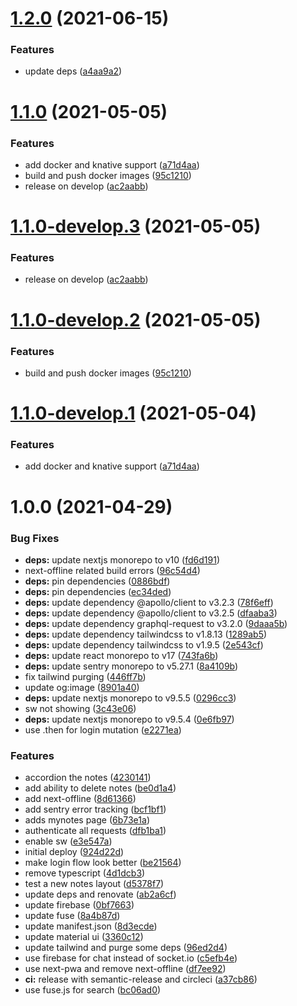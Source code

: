 # [1.2.0](https://github.com/insuusvenerati/notes-frontend/compare/1.1.0...1.2.0) (2021-06-15)


### Features

* update deps ([a4aa9a2](https://github.com/insuusvenerati/notes-frontend/commit/a4aa9a2bf3f0beeafa795f36d6b67b7c43f54b2e))

# [1.1.0](https://github.com/insuusvenerati/notes-frontend/compare/1.0.0...1.1.0) (2021-05-05)


### Features

* add docker and knative support ([a71d4aa](https://github.com/insuusvenerati/notes-frontend/commit/a71d4aa2ed1dea76cd6d77bac5e26df15661dd55))
* build and push docker images ([95c1210](https://github.com/insuusvenerati/notes-frontend/commit/95c121030c2370598df179c882fa62e6ec0ea5d4))
* release on develop ([ac2aabb](https://github.com/insuusvenerati/notes-frontend/commit/ac2aabb0bd20e6e1c7347ab5e3356bc768cd0048))

# [1.1.0-develop.3](https://github.com/insuusvenerati/notes-frontend/compare/1.1.0-develop.2...1.1.0-develop.3) (2021-05-05)


### Features

* release on develop ([ac2aabb](https://github.com/insuusvenerati/notes-frontend/commit/ac2aabb0bd20e6e1c7347ab5e3356bc768cd0048))

# [1.1.0-develop.2](https://github.com/insuusvenerati/notes-frontend/compare/1.1.0-develop.1...1.1.0-develop.2) (2021-05-05)


### Features

* build and push docker images ([95c1210](https://github.com/insuusvenerati/notes-frontend/commit/95c121030c2370598df179c882fa62e6ec0ea5d4))

# [1.1.0-develop.1](https://github.com/insuusvenerati/notes-frontend/compare/1.0.0...1.1.0-develop.1) (2021-05-04)


### Features

* add docker and knative support ([a71d4aa](https://github.com/insuusvenerati/notes-frontend/commit/a71d4aa2ed1dea76cd6d77bac5e26df15661dd55))

# 1.0.0 (2021-04-29)


### Bug Fixes

* **deps:** update nextjs monorepo to v10 ([fd6d191](https://github.com/insuusvenerati/notes-frontend/commit/fd6d19139144f62f624f62cb907797c05a3de553))
* next-offline related build errors ([96c54d4](https://github.com/insuusvenerati/notes-frontend/commit/96c54d45d0cc4107fabfbf7b35dc463e9aa43866))
* **deps:** pin dependencies ([0886bdf](https://github.com/insuusvenerati/notes-frontend/commit/0886bdf729c3dbe8e14c151a76d7c7ba32ec03bf))
* **deps:** pin dependencies ([ec34ded](https://github.com/insuusvenerati/notes-frontend/commit/ec34ded81eaf7529601e5d236b91330b8ff6466e))
* **deps:** update dependency @apollo/client to v3.2.3 ([78f6eff](https://github.com/insuusvenerati/notes-frontend/commit/78f6eff389ef8b2a4148f9f716ed1856aa360139))
* **deps:** update dependency @apollo/client to v3.2.5 ([dfaaba3](https://github.com/insuusvenerati/notes-frontend/commit/dfaaba398b43c900fa8c57ff8b7efb61e0f525d4))
* **deps:** update dependency graphql-request to v3.2.0 ([9daaa5b](https://github.com/insuusvenerati/notes-frontend/commit/9daaa5b3120d3c0b4a3c90d3297ccd4501c70c35))
* **deps:** update dependency tailwindcss to v1.8.13 ([1289ab5](https://github.com/insuusvenerati/notes-frontend/commit/1289ab5a88a93d54075cc9407f12949d354021c3))
* **deps:** update dependency tailwindcss to v1.9.5 ([2e543cf](https://github.com/insuusvenerati/notes-frontend/commit/2e543cf73d495ce3b4beed8595d727dcc11b5d1b))
* **deps:** update react monorepo to v17 ([743fa6b](https://github.com/insuusvenerati/notes-frontend/commit/743fa6b91dca8220836519756c2e85671c14986c))
* **deps:** update sentry monorepo to v5.27.1 ([8a4109b](https://github.com/insuusvenerati/notes-frontend/commit/8a4109b5e178ff8ab2d43eefc54f3285cee18a5b))
* fix tailwind purging ([446ff7b](https://github.com/insuusvenerati/notes-frontend/commit/446ff7bdd94b4abf8b5855dc54222f29ad04884f))
* update og:image ([8901a40](https://github.com/insuusvenerati/notes-frontend/commit/8901a40c016e987aad5a3464cfee7ffadf0bdac7))
* **deps:** update nextjs monorepo to v9.5.5 ([0296cc3](https://github.com/insuusvenerati/notes-frontend/commit/0296cc3c2c73ee037d03dcc2cfb3dde7f081160b))
* sw not showing ([3c43e06](https://github.com/insuusvenerati/notes-frontend/commit/3c43e0694b3b7137815a99734d38450956c3daf0))
* **deps:** update nextjs monorepo to v9.5.4 ([0e6fb97](https://github.com/insuusvenerati/notes-frontend/commit/0e6fb97661f80d7a3dc1458f41bb779aa3a43c0d))
* use .then for login mutation ([e2271ea](https://github.com/insuusvenerati/notes-frontend/commit/e2271ea7ff83c63a330c246e40b0c553e4c79aff))


### Features

* accordion the notes ([4230141](https://github.com/insuusvenerati/notes-frontend/commit/42301412344c4bce749b40006734aece068bde27))
* add ability to delete notes ([be0d1a4](https://github.com/insuusvenerati/notes-frontend/commit/be0d1a45004c023461ff95d890a5871b776b8486))
* add next-offline ([8d61366](https://github.com/insuusvenerati/notes-frontend/commit/8d613663e9c9296def5947a78b1976f8189d0986))
* add sentry error tracking ([bcf1bf1](https://github.com/insuusvenerati/notes-frontend/commit/bcf1bf1737dab14d218d8c3da45d6f490dcb38ac))
* adds mynotes page ([6b73e1a](https://github.com/insuusvenerati/notes-frontend/commit/6b73e1ad094561c052a0d6c184f35f2e161737ed))
* authenticate all requests ([dfb1ba1](https://github.com/insuusvenerati/notes-frontend/commit/dfb1ba1d03c871572c628b7dac531e6c2a8396da))
* enable sw ([e3e547a](https://github.com/insuusvenerati/notes-frontend/commit/e3e547af9a0b8233543b1e6ef49109be0ef6a54e))
* initial deploy ([924d22d](https://github.com/insuusvenerati/notes-frontend/commit/924d22d1976e5d9095e197113a32762f374c44a1))
* make login flow look better ([be21564](https://github.com/insuusvenerati/notes-frontend/commit/be21564bac7255d1932086fcfbd9d45f79b6107c))
* remove typescript ([4d1dcb3](https://github.com/insuusvenerati/notes-frontend/commit/4d1dcb310f4df947101de282f0b6c2b07d6c3450))
* test a new notes layout ([d5378f7](https://github.com/insuusvenerati/notes-frontend/commit/d5378f74648107d9c1d2b49d157344f72e9a8ee2))
* update deps and renovate ([ab2a6cf](https://github.com/insuusvenerati/notes-frontend/commit/ab2a6cf4b83de3ed52e68deacef232661efbdc6b))
* update firebase ([0bf7663](https://github.com/insuusvenerati/notes-frontend/commit/0bf7663c1881328ea110d19cd8e398b0b098af2d))
* update fuse ([8a4b87d](https://github.com/insuusvenerati/notes-frontend/commit/8a4b87d6c6210871651614dbc87a7543147f9fad))
* update manifest.json ([8d3ecde](https://github.com/insuusvenerati/notes-frontend/commit/8d3ecde46041c9c2c03d1f8cb09742bbe229aa7f))
* update material ui ([3360c12](https://github.com/insuusvenerati/notes-frontend/commit/3360c1275b419c8fb4e737575c065416b4f4e569))
* update tailwind and purge some deps ([96ed2d4](https://github.com/insuusvenerati/notes-frontend/commit/96ed2d494f5176a28edca44d274d468b23aa4923))
* use firebase for chat instead of socket.io ([c5efb4e](https://github.com/insuusvenerati/notes-frontend/commit/c5efb4e741f1bdd0e52b84c4a4fb5bcd3a05a405))
* use next-pwa and remove next-offline ([df7ee92](https://github.com/insuusvenerati/notes-frontend/commit/df7ee9281830ae059598985e1bf942dd13860230))
* **ci:** release with semantic-release and circleci ([a37cb86](https://github.com/insuusvenerati/notes-frontend/commit/a37cb863a7ac20ed90a2bfe0f77e775dcc3ee4d5))
* use fuse.js for search ([bc06ad0](https://github.com/insuusvenerati/notes-frontend/commit/bc06ad0671835788a9a9f9fca46576168d04dc6c))
